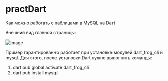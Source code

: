 # practDart
Как можно работать с таблицами в MySQL на Dart

Внешний вид главной страницы:

![image](https://user-images.githubusercontent.com/10297748/235294452-c4ab5bb6-704b-4e0f-ac45-308c6d5f4659.png)

Пример гарантированно работает при установке модулей dart_frog_cli и mysql. Для этого, после установки Dart нужно выполнить команды:
1) dart pub global activate dart_frog_cli
2) dart pub install mysql
